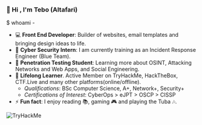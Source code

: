 ### :wave: Hi , I'm Tebo (Altafari)

$ whoami - 
*  :computer: __Front End Developer__: Builder of websites, email templates and bringing design ideas to life. 
*  :dart: __Cyber Security Intern__: I am currently training as an Incident Response Engineer (Blue Team).
*  :school_satchel: __Penetration Testing Student__: Learning more about OSINT, Attacking Networks and Web Apps, and Social Engineering. 
*  :seedling: __Lifelong Learner__. Active Member on TryHackMe, HackTheBox, CTF.Live and many other platforms(online/offline).
    * *Qualifications*: BSc Computer Science, A+, Network+, Security+
    * *Certifications of Interest*: CyberOps > eJPT > OSCP > CISSP
* ⚡ __Fun fact__: I enjoy reading  :books:, gaming  :video_game: and playing the Tuba :notes:.

<img src="https://tryhackme-badges.s3.amazonaws.com/altafari33.png" alt="TryHackMe">
